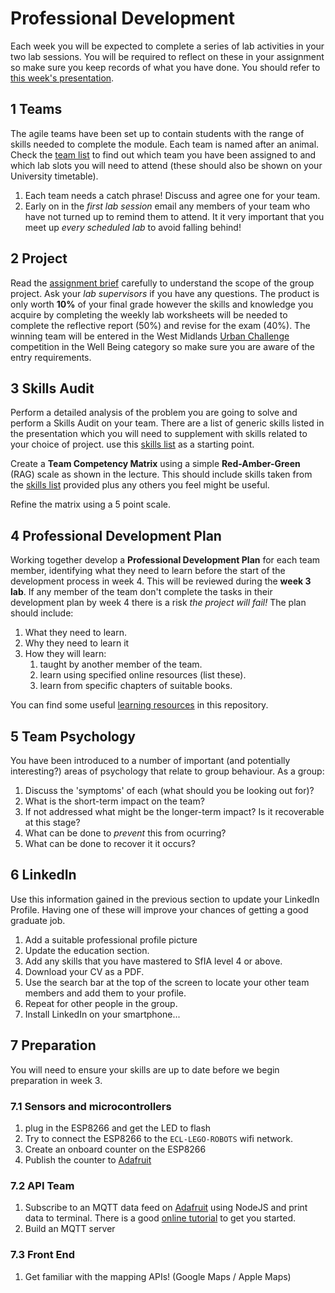 # Professional Development

Each week you will be expected to complete a series of lab activities in your two lab sessions. You will be required to reflect on these in your assignment so make sure you keep records of what you have done. You should refer to [this week's presentation](https://drive.google.com/open?id=1maN7cEkJXG__t6YWewKS0CRNGLpGPmmDgYxusmk7LRA).

## 1 Teams

The agile teams have been set up to contain students with the range of skills needed to complete the module. Each team is named after an animal. Check the [team list](teams/README.md) to find out which team you have been assigned to and which lab slots you will need to attend (these should also be shown on your University timetable).

1. Each team needs a catch phrase! Discuss and agree one for your team.
2. Early on in the _first lab session_ email any members of your team who have not turned up to remind them to attend. It it very important that you meet up _every scheduled lab_ to avoid falling behind!

## 2 Project

Read the [assignment brief](README.md) carefully to understand the scope of the group project. Ask your _lab supervisors_ if you have any questions. The product is only worth **10%** of your final grade however the skills and knowledge you acquire by completing the weekly lab worksheets will be needed to complete the reflective report (50%) and revise for the exam (40%). The winning team will be entered in the West Midlands [Urban Challenge](https://urbanchallenge.io) competition in the Well Being category so make sure you are aware of the entry requirements.

## 3 Skills Audit

Perform a detailed analysis of the problem you are going to solve and perform a Skills Audit on your team. There are a list of generic skills listed in the presentation which you will need to supplement with skills related to your choice of project. use this [skills list](exercises/01_prof_dev/README.md) as a starting point.

Create a **Team Competency Matrix** using a simple **Red-Amber-Green** (RAG) scale as shown in the lecture. This should include skills taken from the [skills list](exercises/01_prof_dev/README.md) provided plus any others you feel might be useful.

Refine the matrix using a 5 point scale.

## 4 Professional Development Plan

Working together develop a **Professional Development Plan** for each team member, identifying what they need to learn before the start of the development process in week 4. This will be reviewed during the **week 3 lab**. If any member of the team don't complete the tasks in their development plan by week 4 there is a risk _the project will fail!_ The plan should include:

1. What they need to learn.
2. Why they need to learn it
3. How they will learn:
    1. taught by another member of the team.
    2. learn using specified online resources (list these).
    3. learn from specific chapters of suitable books.

You can find some useful [learning resources](exercises/04_agile_dev/) in this repository.

## 5 Team Psychology

You have been introduced to a number of important (and potentially interesting?) areas of psychology that relate to group behaviour. As a group:

1. Discuss the 'symptoms' of each (what should you be looking out for)?
2. What is the short-term impact on the team?
3. If not addressed what might be the longer-term impact? Is it recoverable at this stage?
4. What can be done to _prevent_ this from ocurring?
5. What can be done to recover it it occurs?

## 6 LinkedIn

Use this information gained in the previous section to update your LinkedIn Profile. Having one of these will improve your chances of getting a good graduate job.

1. Add a suitable professional profile picture
2. Update the education section.
3. Add any skills that you have mastered to SfIA level 4 or above.
4. Download your CV as a PDF.
5. Use the search bar at the top of the screen to locate your other team members and add them to your profile.
6. Repeat for other people in the group.
7. Install LinkedIn on your smartphone...

## 7 Preparation

You will need to ensure your skills are up to date before we begin preparation in week 3.

### 7.1 Sensors and microcontrollers

1. plug in the ESP8266 and get the LED to flash
2. Try to connect the ESP8266 to the `ECL-LEGO-ROBOTS` wifi network.
3. Create an onboard counter on the ESP8266
4. Publish the counter to [Adafruit](https://io.adafruit.com/)

### 7.2 API Team

1. Subscribe to an MQTT data feed on [Adafruit](https://io.adafruit.com/) using NodeJS and print data to terminal. There is a good [online tutorial](https://learn.adafruit.com/adafruit-io/mqtt-api) to get you started.
2. Build an MQTT server

### 7.3 Front End

1. Get familiar with the mapping APIs! (Google Maps / Apple Maps)
